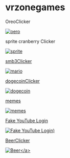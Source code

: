 # vrzonegames


OreoClicker

<a href="https://vrzonegames.github.io/OreoClicker/">![oero](https://user-images.githubusercontent.com/107637825/206640271-c76dfe4b-0995-451e-ac6d-e102b8df2497.png)</a>

sprite cranberry Clicker

<a href="https://vrzonegames.github.io/spritecranberryClicker/">![sprite](https://user-images.githubusercontent.com/107637825/206641459-918c0427-1a21-4097-8bff-89b438b47659.png)

smb3Clicker

<a href="https://vrzonegames.github.io/smb3Clicker/">![mario](https://user-images.githubusercontent.com/107637825/206802167-0c178c17-fed6-4262-a89b-15d01eaf3753.png)

dogecoinClicker

<a href="https://vrzonegames.github.io/dogecoinClicker/">![dogecoin](https://user-images.githubusercontent.com/107637825/206812030-18f7f505-8f55-45ff-9f09-fe66f5f8e7c1.png)

memes

<a href="https://vrzonegames.github.io/memes-on-the-web/">![memes](https://dontgetserious.com/wp-content/uploads/2021/10/Sweat-Memes-9.jpeg)

Fake YouTube Login

<a href="https://vrzonegames.github.io/fakeyoutubelogin/">![Fake YouTube Login](https://i.imgur.com/SwidjoU.png))

BeerClicker

<a href="https://vrzonegames.github.io/BeerClicker/">![Beer]([https://user-images.githubusercontent.com/107637825/206640271-c76dfe4b-0995-451e-ac6d-e102b8df2497.png](https://vrzonegames.github.io/BeerClicker/im/Beer.png))</a>

